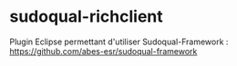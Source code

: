 # sudoqual-richclient
Plugin Eclipse permettant d'utiliser Sudoqual-Framework : https://github.com/abes-esr/sudoqual-framework
